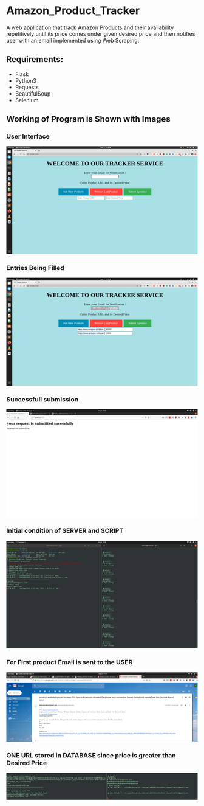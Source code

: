 # Amazon_Product_Tracker

A web application that track Amazon Products and their availability repetitively until its price comes under given desired price and then
notifies user with an email implemented using Web Scraping.

## Requirements:
 * Flask
 * Python3
 * Requests
 * BeautifulSoup
 * Selenium
 
 ## Working of Program is Shown with Images
 ### User Interface
![](img_for_github/scr1.png)
 ### Entries Being Filled
![](img_for_github/scr2.png)
 ### Successfull submission 
![](img_for_github/scr3.png)
 ### Initial condition of SERVER and SCRIPT
![](img_for_github/scr4.png)
 ### For First product Email is sent to the USER
![](img_for_github/scr6.png)
 ### ONE URL stored in DATABASE since price is greater than Desired Price
![](img_for_github/scr5.png)


